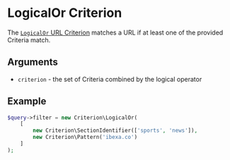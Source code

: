 # LogicalOr Criterion

The [`LogicalOr` URL Criterion](../../api/php_api/php_api_reference/classes/Ibexa-Contracts-Core-Repository-Values-URL-Query-Criterion-LogicalOr.html)
matches a URL if at least one of the provided Criteria match.

## Arguments

- `criterion` - the set of Criteria combined by the logical operator

## Example

``` php
$query->filter = new Criterion\LogicalOr(
    [
        new Criterion\SectionIdentifier(['sports', 'news']),
        new Criterion\Pattern('ibexa.co')
    ]
);
```
